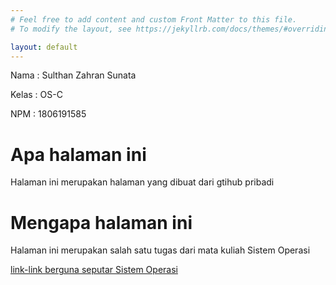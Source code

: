 ```yaml
---
# Feel free to add content and custom Front Matter to this file.
# To modify the layout, see https://jekyllrb.com/docs/themes/#overriding-theme-defaults

layout: default
---
```

<p>Nama     : Sulthan Zahran Sunata</p>
<p>Kelas    : OS-C</p>
<p>NPM      : 1806191585</p>

<h1>Apa halaman ini</h1>
<p>Halaman ini merupakan halaman yang dibuat dari gtihub pribadi</p>

<h1>Mengapa halaman ini</h1>
<p>Halaman ini merupakan salah satu tugas dari mata kuliah Sistem Operasi</p>

<div>    
    <a href="URLs">link-link berguna seputar Sistem Operasi</a>
</div>
